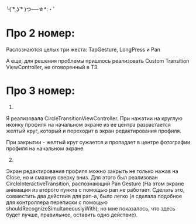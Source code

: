 ╰( ͡° ͜ʖ ͡° )つ──☆*:・ﾟ

# Про 2 номер: 

Распознаются целых три жеста: TapGesture, LongPress и Pan

А еще, для решения проблемы пришлось реализовать Custom Transition ViewController, не оговоренный в ТЗ. 

# Про 3 номер: 

1. 

Я реализовала CircleTransitionViewController. При нажатии на круглую иконку профиля на начальном экране из ее центра разрастается желтый круг, который и переходит в экран редактирования профиля. 

При закрытии - желтый круг сужается и пропадает в центре фотографии профиля на начальном экране. 

2. 

Экран редактирования профиля можно закрыть не только нажав на Close, но и смахнув сверху вниз. Для этого был реализован CircleInteractiveTransition, распознающий Pan Gesture (На этом экране анимация из второго пункта с помощью pan не работает. Сделать это, совместить два действия для pan-а, было легко (я сделала подобное для контроллера переписки с помощью shouldRecognizeSimultaneouslyWith), но мне показалось, что здесь будет лучше, правильнее, оставить одно действие). 

